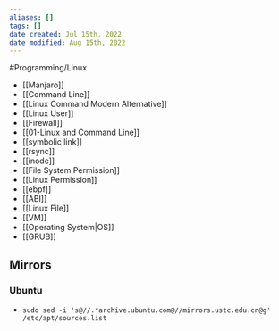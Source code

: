 ```yaml
---
aliases: []
tags: []
date created: Jul 15th, 2022
date modified: Aug 15th, 2022
---
```

#Programming/Linux 

- [[Manjaro]] 
- [[Command Line]] 
- [[Linux Command Modern Alternative]]
- [[Linux User]]
- [[Firewall]]
- [[01-Linux and Command Line]]
- [[symbolic link]]
- [[rsync]]
- [[inode]]
- [[File System Permission]]
- [[Linux Permission]]
- [[ebpf]]
- [[ABI]]
- [[Linux File]]
- [[VM]]
- [[Operating System|OS]]
- [[GRUB]]

## Mirrors
### Ubuntu
- `sudo sed -i 's@//.*archive.ubuntu.com@//mirrors.ustc.edu.cn@g' /etc/apt/sources.list`